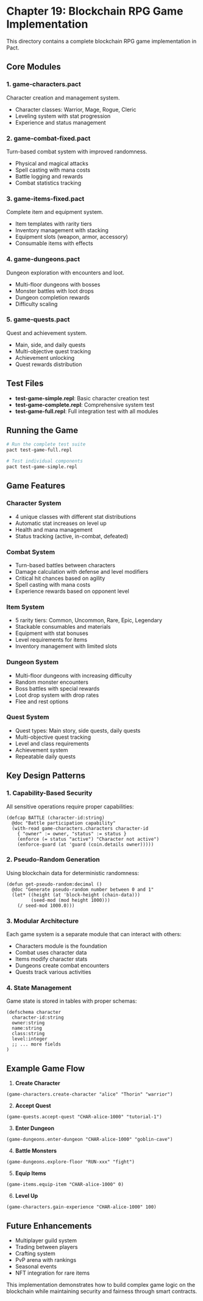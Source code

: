 # Chapter 19: Blockchain RPG Game Implementation

This directory contains a complete blockchain RPG game implementation in Pact.

## Core Modules

### 1. **game-characters.pact**
Character creation and management system.
- Character classes: Warrior, Mage, Rogue, Cleric
- Leveling system with stat progression
- Experience and status management

### 2. **game-combat-fixed.pact**
Turn-based combat system with improved randomness.
- Physical and magical attacks
- Spell casting with mana costs
- Battle logging and rewards
- Combat statistics tracking

### 3. **game-items-fixed.pact**
Complete item and equipment system.
- Item templates with rarity tiers
- Inventory management with stacking
- Equipment slots (weapon, armor, accessory)
- Consumable items with effects

### 4. **game-dungeons.pact**
Dungeon exploration with encounters and loot.
- Multi-floor dungeons with bosses
- Monster battles with loot drops
- Dungeon completion rewards
- Difficulty scaling

### 5. **game-quests.pact**
Quest and achievement system.
- Main, side, and daily quests
- Multi-objective quest tracking
- Achievement unlocking
- Quest rewards distribution

## Test Files

- **test-game-simple.repl**: Basic character creation test
- **test-game-complete.repl**: Comprehensive system test
- **test-game-full.repl**: Full integration test with all modules

## Running the Game

```bash
# Run the complete test suite
pact test-game-full.repl

# Test individual components
pact test-game-simple.repl
```

## Game Features

### Character System
- 4 unique classes with different stat distributions
- Automatic stat increases on level up
- Health and mana management
- Status tracking (active, in-combat, defeated)

### Combat System
- Turn-based battles between characters
- Damage calculation with defense and level modifiers
- Critical hit chances based on agility
- Spell casting with mana costs
- Experience rewards based on opponent level

### Item System
- 5 rarity tiers: Common, Uncommon, Rare, Epic, Legendary
- Stackable consumables and materials
- Equipment with stat bonuses
- Level requirements for items
- Inventory management with limited slots

### Dungeon System
- Multi-floor dungeons with increasing difficulty
- Random monster encounters
- Boss battles with special rewards
- Loot drop system with drop rates
- Flee and rest options

### Quest System
- Quest types: Main story, side quests, daily quests
- Multi-objective quest tracking
- Level and class requirements
- Achievement system
- Repeatable daily quests

## Key Design Patterns

### 1. Capability-Based Security
All sensitive operations require proper capabilities:
```pact
(defcap BATTLE (character-id:string)
  @doc "Battle participation capability"
  (with-read game-characters.characters character-id 
    { "owner" := owner, "status" := status }
    (enforce (= status "active") "Character not active")
    (enforce-guard (at 'guard (coin.details owner)))))
```

### 2. Pseudo-Random Generation
Using blockchain data for deterministic randomness:
```pact
(defun get-pseudo-random:decimal ()
  @doc "Generate pseudo-random number between 0 and 1"
  (let* ((height (at 'block-height (chain-data)))
         (seed-mod (mod height 1000)))
    (/ seed-mod 1000.0)))
```

### 3. Modular Architecture
Each game system is a separate module that can interact with others:
- Characters module is the foundation
- Combat uses character data
- Items modify character stats
- Dungeons create combat encounters
- Quests track various activities

### 4. State Management
Game state is stored in tables with proper schemas:
```pact
(defschema character
  character-id:string
  owner:string
  name:string
  class:string
  level:integer
  ;; ... more fields
)
```

## Example Game Flow

1. **Create Character**
```pact
(game-characters.create-character "alice" "Thorin" "warrior")
```

2. **Accept Quest**
```pact
(game-quests.accept-quest "CHAR-alice-1000" "tutorial-1")
```

3. **Enter Dungeon**
```pact
(game-dungeons.enter-dungeon "CHAR-alice-1000" "goblin-cave")
```

4. **Battle Monsters**
```pact
(game-dungeons.explore-floor "RUN-xxx" "fight")
```

5. **Equip Items**
```pact
(game-items.equip-item "CHAR-alice-1000" 0)
```

6. **Level Up**
```pact
(game-characters.gain-experience "CHAR-alice-1000" 100)
```

## Future Enhancements

- Multiplayer guild system
- Trading between players
- Crafting system
- PvP arena with rankings
- Seasonal events
- NFT integration for rare items

This implementation demonstrates how to build complex game logic on the blockchain while maintaining security and fairness through smart contracts.